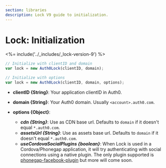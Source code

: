 ```yaml
---
section: libraries
description: Lock V9 guide to initialization.
---
```


# Lock: Initialization

<%= include('../_includes/_lock-version-9') %>

```javascript
// Initialize with clientID and domain
var lock = new Auth0Lock(clientID, domain);

// Initialize with options
var lock = new Auth0Lock(clientID, domain, options);
```

- **clientID {String}**: Your application clientID in Auth0.
- **domain {String}**: Your Auth0 domain. Usually ```<account>.auth0.com```.

- **options {Object}**:
  - _**cdn {String}**_: Use as CDN base url. Defaults to `domain` if it doesn't equal `*.auth0.com`.
  - _**assetsUrl {String}**_: Use as assets base url. Defaults to `domain` if it doesn't equal `*.auth0.com`.
  - _**useCordovaSocialPlugins {boolean}**_: When Lock is used in a Cordova/Phonegap application, it will try authenticating with social connections using a native plugin. The only plugin supported is [phonegap-facebook-plugin](https://github.com/Wizcorp/phonegap-facebook-plugin) but more will come soon.
